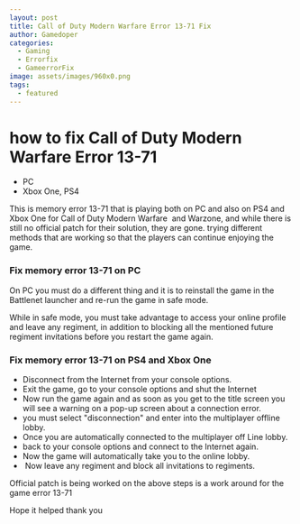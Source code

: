 ```yaml
---
layout: post
title: Call of Duty Modern Warfare Error 13-71 Fix
author: Gamedoper
categories:
  - Gaming
  - Errorfix
  - GameerrorFix
image: assets/images/960x0.png
tags:
  - featured
---
```


# how to fix Call of Duty Modern Warfare Error 13-71&nbsp;

* PC
* Xbox One, PS4

This is memory error 13-71 that is playing both on PC and also on PS4 and Xbox One for Call of Duty Modern Warfare&nbsp; and Warzone, and while there is still no official patch for their solution, they are gone. trying different methods that are working so that the players can continue enjoying the game.

### Fix memory error 13-71 on PC

On PC you must do a different thing and it is to reinstall the game in the Battlenet launcher and re-run the game in safe mode.

While in safe mode, you must take advantage to access your online profile and leave any regiment, in addition to blocking all the mentioned future regiment invitations before you restart the game again.

### Fix memory error 13-71 on PS4 and Xbox One

* Disconnect from the Internet from your console options.
* Exit the game, go to your console options and shut the Internet
* Now run the game again and as soon as you get to the title screen you will see a warning on a pop-up screen about a connection error.
* you must select "disconnection" and enter into the multiplayer offline lobby.
* Once you are automatically connected to the multiplayer off Line lobby.
* back to your console options and connect to the Internet again.
* Now the game will automatically take you to the online lobby.
* &nbsp;Now leave any regiment and block all invitations to regiments.

Official patch is being worked on the above steps is a work around for the game error 13-71

Hope it helped thank you&nbsp;